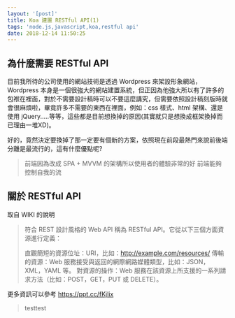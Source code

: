 ```yaml
---
layout: '[post]'
title: Koa 建置 RESTful API(1)
tags: 'node.js,javascript,koa,restful api'
date: 2018-12-14 11:50:25
---
```



## 為什麼需要 RESTful API

目前我所待的公司使用的網站技術是透過 Wordpress 來架設形象網站，Wordpress 本身是一個很強大的網站建置系統，但正因為他強大所以有了許多的包袱在裡面，對於不需要設計稿時可以不要這麼講究，但需要依照設計稿刻版時就會很麻煩啦，畢竟許多不需要的東西在裡面，例如：css 樣式、html 架構、還是使用 jQuery.....等等，這些都是目前想換掉的原因(其實就只是想換成框架換掉而已理由一堆XD)。

好的，竟然決定要換掉了那一定要有個新的方案，依照現在前段最熱門來說前後端分離是最流行的，這有什麼優點呢?

> 前端因為改成 SPA + MVVM 的架構所以使用者的體驗非常的好
> 前端能夠控制自我的流

## 關於 RESTful API

取自 WIKI 的說明

> 符合 REST 設計風格的 Web API 稱為 RESTful API。它從以下三個方面資源進行定義：
>
> 直觀簡短的資源位址：URI，比如：http://example.com/resources/
> 傳輸的資源：Web 服務接受與返回的網際網路媒體類型，比如：JSON，XML，YAML 等。
> 對資源的操作：Web 服務在該資源上所支援的一系列請求方法（比如：POST，GET，PUT 或 DELETE）。

更多資訊可以參考 https://ppt.cc/fKjlix

> testtest
